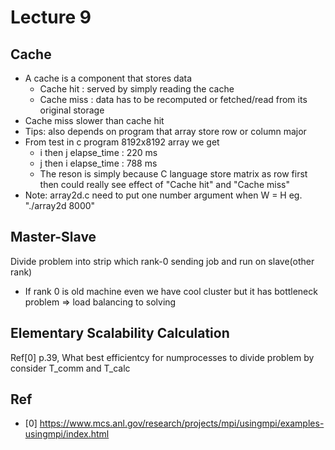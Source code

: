 # Lecture 9

## Cache
* A cache is a component that stores data
	* Cache hit : served by simply reading the cache
	* Cache miss : data has to be recomputed or fetched/read from its original storage 
* Cache miss slower than cache hit
* Tips: also depends on program that array store row or column major
* From test in c program 8192x8192 array we get 
	* i then j elapse_time : 220 ms
	* j then i elapse_time : 788 ms
	* The reson is simply because C language store matrix as row first then could really see effect of "Cache hit" and "Cache miss"
* Note: array2d.c need to put one number argument when W = H eg. "./array2d 8000"


## Master-Slave
Divide problem into strip which rank-0 sending job and run on slave(other rank)
* If rank 0 is old machine even we have cool cluster but it has bottleneck problem => load balancing to solving

## Elementary Scalability Calculation
Ref[0] p.39, What best efficientcy for numprocesses to divide problem by consider T_comm and T_calc

## Ref
* [0] https://www.mcs.anl.gov/research/projects/mpi/usingmpi/examples-usingmpi/index.html